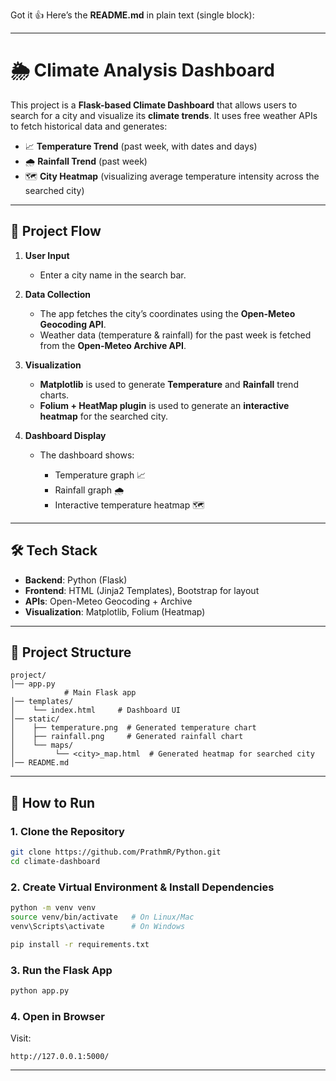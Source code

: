 Got it 👍
Here’s the **README.md** in plain text (single block):

---

# 🌦 Climate Analysis Dashboard

This project is a **Flask-based Climate Dashboard** that allows users to search for a city and visualize its **climate trends**. It uses free weather APIs to fetch historical data and generates:

* 📈 **Temperature Trend** (past week, with dates and days)
* 🌧 **Rainfall Trend** (past week)
* 🗺 **City Heatmap** (visualizing average temperature intensity across the searched city)

---

## 🚀 Project Flow

1. **User Input**

   * Enter a city name in the search bar.

2. **Data Collection**

   * The app fetches the city’s coordinates using the **Open-Meteo Geocoding API**.
   * Weather data (temperature & rainfall) for the past week is fetched from the **Open-Meteo Archive API**.

3. **Visualization**

   * **Matplotlib** is used to generate **Temperature** and **Rainfall** trend charts.
   * **Folium + HeatMap plugin** is used to generate an **interactive heatmap** for the searched city.

4. **Dashboard Display**

   * The dashboard shows:

     * Temperature graph 📈
     * Rainfall graph 🌧
     * Interactive temperature heatmap 🗺

---

## 🛠️ Tech Stack

* **Backend**: Python (Flask)
* **Frontend**: HTML (Jinja2 Templates), Bootstrap for layout
* **APIs**: Open-Meteo Geocoding + Archive
* **Visualization**: Matplotlib, Folium (Heatmap)

---

## 📂 Project Structure

```
project/
│── app.py  
            # Main Flask app
│── templates/
│    └── index.html     # Dashboard UI
│── static/
│    ├── temperature.png  # Generated temperature chart
│    ├── rainfall.png     # Generated rainfall chart
│    └── maps/
│         └── <city>_map.html  # Generated heatmap for searched city
│── README.md
```

---

## 🏃 How to Run

### 1. Clone the Repository

```bash
git clone https://github.com/PrathmR/Python.git
cd climate-dashboard
```

### 2. Create Virtual Environment & Install Dependencies

```bash
python -m venv venv
source venv/bin/activate   # On Linux/Mac
venv\Scripts\activate      # On Windows

pip install -r requirements.txt
```

### 3. Run the Flask App

```bash
python app.py
```

### 4. Open in Browser

Visit:

```
http://127.0.0.1:5000/
```

---



